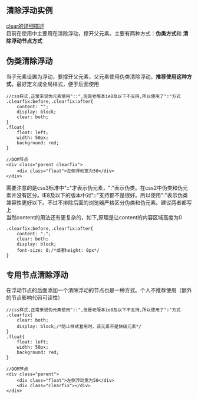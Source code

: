 ## 清除浮动实例
[clear的详细描述](https://developer.mozilla.org/zh-CN/docs/Web/CSS/clear)  
目前在使用中主要用在清除浮动，撑开父元素。主要有两种方式：**伪类方式**和 **清除浮动节点方式**  


## 伪类清除浮动  
当子元素设置为浮动，要撑开父元素，父元素使用伪类清除浮动。**推荐使用这种方式**，最好定义成全局样式，便于后面使用
```
//css样式,正常来说伪元素使用"::",但是老版本ie8及以下不支持,所以使用了":"方式
.clearfix:before,.clearfix:after{
    content: "";
    display: block; 
    clear: both;
}
.float{
    float: left;
    width: 50px;
    background: red;
}

//DOM节点
<div class="parent clearfix">
    <div class="float">左侧浮动宽为50</div>
</div>
```
需要注意的是css3标准中"::"才表示伪元素，":"表示伪类。在css2中伪类和伪元素并没有区分。IE8及以下的版本中对"::"支持都不是很好。所以使用":"表示伪类兼容性更好以下。不过不排除后面的浏览器严格区分伪类和伪元素。建议两者都写上  
当然content的用法还有更复杂的，如下,原理是让content的内容区域高度为0  
```
.clearfix:before,.clearfix:after{
    content: ".";
    clear: both;
    display: block;
    font-size: 0;/*或者height: 0px*/
}
```

## 专用节点清除浮动
在浮动节点的后面添加一个清除浮动的节点也是一种方式。个人不推荐使用（额外的节点影响代码可读性）
```
//css样式,正常来说伪元素使用"::",但是老版本ie8及以下不支持,所以使用了":"方式
.clearfix{
    clear: both;
    display: block;/*防止样式套用时，该元素不是快级元素*/
}
.float{
    float: left;
    width: 50px;
    background: red;
}

//DOM节点
<div class="parent">
    <div class="float">左侧浮动宽为50</div>
    <div class="clearfix"></div>
</div>

```
